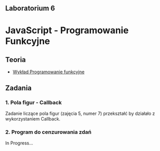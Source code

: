 ## Laboratorium 6

# JavaScript - Programowanie Funkcyjne

## Teoria

* [Wykład Programowanie funkcyjne](https://users.pja.edu.pl/~ppisarski/prez/new/TIN_JS_Programowanie_Funkcyjne.pdf)

## Zadania

### 1. Pola figur - Callback

Zadanie liczące pola figur (zajęcia 5, numer 7) przekształć by działało z wykorzystaniem Callback.


### 2. Program do cenzurowania zdań

In Progress...
